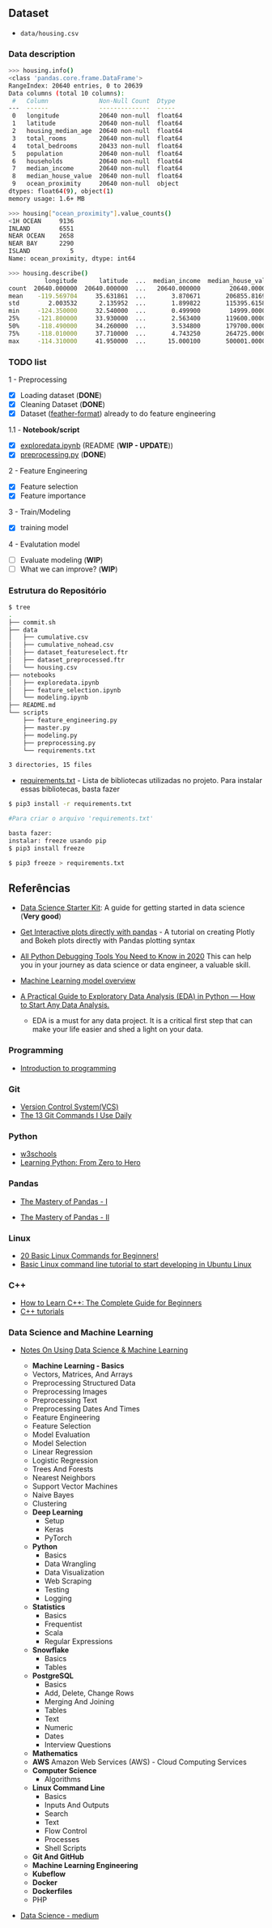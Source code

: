 ## Dataset

- ```data/housing.csv```

### Data description

```bash
>>> housing.info()
<class 'pandas.core.frame.DataFrame'>
RangeIndex: 20640 entries, 0 to 20639
Data columns (total 10 columns):
 #   Column              Non-Null Count  Dtype  
---  ------              --------------  -----  
 0   longitude           20640 non-null  float64
 1   latitude            20640 non-null  float64
 2   housing_median_age  20640 non-null  float64
 3   total_rooms         20640 non-null  float64
 4   total_bedrooms      20433 non-null  float64
 5   population          20640 non-null  float64
 6   households          20640 non-null  float64
 7   median_income       20640 non-null  float64
 8   median_house_value  20640 non-null  float64
 9   ocean_proximity     20640 non-null  object 
dtypes: float64(9), object(1)
memory usage: 1.6+ MB

>>> housing["ocean_proximity"].value_counts()
<1H OCEAN     9136
INLAND        6551
NEAR OCEAN    2658
NEAR BAY      2290
ISLAND           5
Name: ocean_proximity, dtype: int64

>>> housing.describe()
          longitude      latitude  ...  median_income  median_house_value
count  20640.000000  20640.000000  ...   20640.000000        20640.000000
mean    -119.569704     35.631861  ...       3.870671       206855.816909
std        2.003532      2.135952  ...       1.899822       115395.615874
min     -124.350000     32.540000  ...       0.499900        14999.000000
25%     -121.800000     33.930000  ...       2.563400       119600.000000
50%     -118.490000     34.260000  ...       3.534800       179700.000000
75%     -118.010000     37.710000  ...       4.743250       264725.000000
max     -114.310000     41.950000  ...      15.000100       500001.000000
```

### TODO list

1 - Preprocessing
- [x] Loading dataset (**DONE**)
- [x] Cleaning Dataset (**DONE**)
- [x] Dataset ([feather-format](https://github.com/wesm/feather)) already to do feature engineering

1.1 - **Notebook/script**
  - [x] [exploredata.ipynb](notebooks/exploredata.ipynb) (README (**WIP - UPDATE**))
  - [x] [preprocessing.py](scripts/preprocessing.py) (**DONE**)

2 - Feature Engineering
- [x] Feature selection
- [x] Feature importance

3 - Train/Modeling

- [x] training model

4 - Evalutation model
 
- [ ] Evaluate modeling (**WIP**)
- [ ] What we can improve? (**WIP**)

### Estrutura do Repositório

```Bash
$ tree
.
├── commit.sh
├── data
│   ├── cumulative.csv
│   ├── cumulative_nohead.csv
│   ├── dataset_featureselect.ftr
│   ├── dataset_preprocessed.ftr
│   └── housing.csv
├── notebooks
│   ├── exploredata.ipynb
│   ├── feature_selection.ipynb
│   └── modeling.ipynb
├── README.md
└── scripts
    ├── feature_engineering.py
    ├── master.py
    ├── modeling.py
    ├── preprocessing.py
    └── requirements.txt

3 directories, 15 files

```

- [requirements.txt](requirements.txt) - Lista de bibliotecas utilizadas no projeto. Para instalar essas bibliotecas, basta fazer 
```Bash
$ pip3 install -r requirements.txt

#Para criar o arquivo 'requirements.txt'

basta fazer: 
instalar: freeze usando pip
$ pip3 install freeze

$ pip3 freeze > requirements.txt
```

## Referências

- [Data Science Starter Kit](https://towardsdatascience.com/data-science-starter-kit-2d8e2291914b): A guide for getting started in data science (**Very good**)

- [Get Interactive plots directly with pandas](https://towardsdatascience.com/get-interactive-plots-directly-with-pandas-13a311ebf426) - A tutorial on creating Plotly and Bokeh plots directly with Pandas plotting syntax

- [All Python Debugging Tools You Need to Know in 2020](https://medium.com/swlh/all-python-debugging-tools-you-need-to-know-in-2020-e3ff66b8f318)
  This can help you in your journey as data science or data engineer, a valuable skill.

- [Machine Learning model overview](https://medium.com/@cs.sabaribalaji/machine-learning-model-overview-8c305f8f6737)

- [A Practical Guide to Exploratory Data Analysis (EDA) in Python — How to Start Any Data Analysis.](https://medium.com/analytics-vidhya/a-practical-guide-to-exploratory-data-analysis-eda-in-python-how-to-start-any-data-analysis-3fd200516553)
  - EDA is a must for any data project. It is a critical first step that can make your life easier and shed a light on your data.

### Programming
- [Introduction to programming](https://beknazarsuranchiyev.medium.com/introduction-to-programming-56dda6a1cbd7)


### Git

- [ Version Control System(VCS)](https://git-scm.com/)
- [The 13 Git Commands I Use Daily](https://medium.com/analytics-vidhya/13-git-commands-i-use-daily-14e3ad562068)
### Python
- [w3schools](https://www.w3schools.com/python/default.asp)
- [Learning Python: From Zero to Hero](https://medium.com/the-renaissance-developer/learning-python-from-zero-to-hero-8ceed48486d5)

### Pandas
- [The Mastery of Pandas - I](https://medium.com/swlh/the-mastery-of-pandas-i-50156db42125)

- [The Mastery of Pandas - II](https://medium.com/analytics-vidhya/the-mastery-of-pandas-ii-bc4cf58c04f5)

 
### Linux

- [20 Basic Linux Commands for Beginners!](https://medium.com/100-days-of-linux/20-basic-linux-commands-for-beginners-78516ab936d6)
- [Basic Linux command line tutorial to start developing in Ubuntu Linux](https://medium.com/@zibon/basic-linux-command-lines-to-get-started-developing-in-ubuntu-linux-b54def1c2190)

### C++

- [How to Learn C++: The Complete Guide for Beginners](https://medium.com/educative/how-to-learn-c-the-complete-guide-for-beginners-eb26b20c7ff0)
- [C++ tutorials](https://www.cplusplus.com/doc/tutorial/variables/)

### Data Science and Machine Learning
- [Notes On Using Data Science & Machine Learning](https://chrisalbon.com/#machine_learning)

  - **Machine Learning - Basics**
  - Vectors, Matrices, And Arrays
  - Preprocessing Structured Data
  - Preprocessing Images
  - Preprocessing Text
  - Preprocessing Dates And Times
  - Feature Engineering
  - Feature Selection
  - Model Evaluation
  - Model Selection
  - Linear Regression
  - Logistic Regression
  - Trees And Forests
  - Nearest Neighbors
  - Support Vector Machines
  - Naive Bayes
  - Clustering
  - **Deep Learning**
    - Setup
    - Keras
    - PyTorch
  - **Python** 
    - Basics
    - Data Wrangling
    - Data Visualization
    - Web Scraping
    - Testing
    - Logging
  - **Statistics**
    - Basics
    - Frequentist
    - Scala
    - Regular Expressions
  - **Snowflake**
    - Basics
    - Tables
  - **PostgreSQL**
    - Basics
    - Add, Delete, Change Rows
    - Merging And Joining
    - Tables
    - Text
    - Numeric
    - Dates
    - Interview Questions
  - **Mathematics**
  - **AWS** Amazon Web Services (AWS) - Cloud Computing Services
  - **Computer Science**
    - Algorithms
  - **Linux Command Line**
    - Basics
    - Inputs And Outputs
    - Search
    - Text
    - Flow Control
    - Processes
    - Shell Scripts
  - **Git And GitHub**
  - **Machine Learning Engineering**
  - **Kubeflow**
  - **Docker**
  - **Dockerfiles**
  - PHP

- [Data Science - medium ](https://medium.com/topic/data-science)
